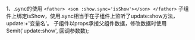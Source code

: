 1、.sync的使用
    ```
    <father>
        <son :show.sync='isShow'></son>
    </father>
    ```
    子组件上绑定isShow，使用.sync相当于在子组件上监听了update:show方法，update:+'变量名'。
    子组件以props承接父组件数据，修改数据时使用$emit('update:show', 回调参数数);
    